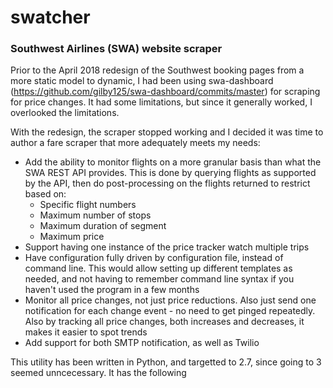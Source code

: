 # swatcher
### Southwest Airlines (SWA) website scraper

Prior to the April 2018 redesign of the Southwest booking pages from a more static model to dynamic, I had been using swa-dashboard (https://github.com/gilby125/swa-dashboard/commits/master) for scraping for price changes. It had some limitations, but since it generally worked, I overlooked the limitations.

With the redesign, the scraper stopped working and I decided it was time to author a fare scraper that more adequately meets my needs:
* Add the ability to monitor flights on a more granular basis than what the SWA REST API provides. This is done by querying flights as supported by the API, then do post-processing on the flights returned to restrict based on:
  * Specific flight numbers
  * Maximum number of stops
  * Maximum duration of segment
  * Maximum price
* Support having one instance of the price tracker watch multiple trips
* Have configuration fully driven by configuration file, instead of command line. This would allow setting up different templates as needed, and not having to remember command line syntax if you haven't used the program in a few months
* Monitor all price changes, not just price reductions. Also just send one notification for each change event - no need to get pinged repeatedly. Also by tracking all price changes, both increases and decreases, it makes it easier to spot trends
* Add support for both SMTP notification, as well as Twilio

This utility has been written in Python, and targetted to 2.7, since going to 3 seemed unncecessary. It has the following  
